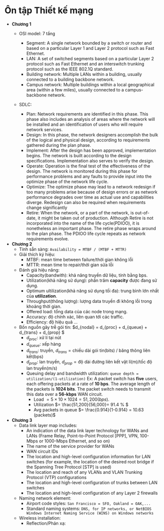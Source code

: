 # Ôn tập Thiết kế mạng
- **Chương 1**
    - OSI model: 7 tầng
        - Segment: A single network bounded by a switch or router and based on a particular Layer 1 and Layer 2 protocol such as Fast Ethernet.
        - LAN: A set of switched segments based on a particular Layer 2 protocol such as Fast Ethernet and an interswitch trunking protocol such as the IEEE 802.1Q standard.
        - Building network: Multiple LANs within a building, usually connected to a building backbone network.
        - Campus network: Multiple buildings within a local geographical area (within a few miles), usually connected to a campus-backbone network.


    - SDLC: 
        - Plan:  Network requirements are identified in this phase. This phase also includes an analysis of areas where the network will be installed and an identification of users who will require network services.
        - Design: In this phase, the network designers accomplish the bulk of the logical and physical design, according to requirements gathered during the plan phase.
        - Implement: After the design has been approved, implementation begins. The network is built according to the design specifications. Implementation also serves to verify the design.
        -  Operate: Operation is the final test of the effectiveness of the design. The network is monitored during this phase for performance problems and any faults to provide input into the optimize phase of the network life cycle.
        - Optimize:  The optimize phase may lead to a network redesign if too many problems arise because of design errors or as network performance degrades over time as actual use and capabilities diverge. Redesign can also be required when requirements change significantly
        - Retire: When the network, or a part of the network, is out-of-date, it might be taken out of production. Although Retire is not incorporated into the name of the life cycle(PDIOO), it is nonetheless an important phase. The retire phase wraps around to the plan phase. The PDIOO life cycle repeats as network requirements evolve.
- **Chương 2**
    - Tính sẵn sàng: `Availability = MTBF / (MTBF + MTTR)`
    - Giải thích ký hiệu:
        - MTBF: mean time between failure/thời gian không lỗi
        - MTTR: mean time to repair/thời gian sửa lỗi
    - Đánh giá hiệu năng:
        - Capacity(bandwith): khả năng truyền dữ liệu, tính bằng bps.
        - Utilization(khả năng sử dụng): phần trăm **capacity** được đang sử dụng.
        - Optimum ultilization(khả năng sử dụng tối đa): trung bình lớn nhất của **utilization**.
        - Throughput(thông lượng): lượng data truyền đi không lỗi trong khoảng thời gian.
        - Offered load: tổng data của các node trong mạng.
        - Accuracy: độ chính xác, liên quan tới các traffic.
        - Efficiency: độ hiệu quả
        ...
    - Bốn nguồn gây trễ gói tin:
        $d_{nodal} = d_{proc} + d_{queue} + d_{trans} + d_{prop} $
        - $d_{proc}$: xử lí tại nút
        - $d_{queue}$: xếp hàng
        - $d_{trans}$: truyền, 
            $d_{trans} = \text{chiều dài gói tin(bits) / băng thông liên kết(bps)}$
        - $d_{prop}$: lan truyền,
            $d_{prop} = \text{độ dài đường liên kết vật lí(m)/tốc độ lan truyền(m/s)}$
        - Queuing delay and bandwidth utilization:
            `queue depth = utilization/(1-utilization)`
            Ex:  A packet switch has **five** users, each offering packets at a rate of **10 bps**. The average length of the packets is **1024 bits**. The packet switch needs to transmit this data over a **56-kbps** WAN circuit.
            - Load $= 5 \times 10 \times 1024 = 51,200 (bps)$.
            - Utilization $= \frac{51,200}{56,000}= 91.4 \% $
            - Avg packets in queue $= \frac{0.914}{1-0.914} = 10.63 (packets)$
- **Chương 3**
    - Data link layer map includes:
        - An indication of the data link layer technology for WANs and LANs (Frame Relay, Point-to-Point Protocol [PPP], VPN, 100-Mbps or 1000-Mbps Ethernet, and so on)
        - The name of the service provider for WANs
        - WAN circuit IDs
        - The location and high-level configuration information for LAN switches (for example, the location of the desired root bridge if the Spanning Tree Protocol [STP] is used)
        - The location and reach of any VLANs and VLAN Trunking Protocol (VTP) configurations
        - The location and high-level configuration of trunks between LAN switches
        - The location and high-level configuration of any Layer 2 firewalls
    - Naming network element:
        - Airport code styles: `San Francisco = SFO, Oakland = OAK,...`
        - Standard naming systems: `DNS, for IP networks, or NetBIOS Windows Internet Naming Service (WINS) on Windows networks`
    - Wireless installation:
        - Reflection/Phản xạ: 
